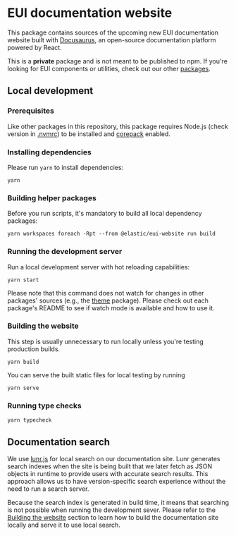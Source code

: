 # EUI documentation website

This package contains sources of the upcoming new EUI documentation website
built with [Docusaurus](https://docusaurus.io/), an open-source documentation
platform powered by React.

This is a **private** package and is not meant to be published to npm.
If you're looking for EUI components or utilities, check out our other [packages](../).

## Local development

### Prerequisites

Like other packages in this repository, this package requires Node.js (check version in [.nvmrc](/.nvmrc)) 
to be installed and [corepack](https://nodejs.org/api/corepack.html) enabled.

### Installing dependencies

Please run `yarn` to install dependencies:

```shell
yarn
```

### Building helper packages

Before you run scripts, it's mandatory to build all local dependency packages:

```shell
yarn workspaces foreach -Rpt --from @elastic/eui-website run build
```

### Running the development server

Run a local development server with hot reloading capabilities:

```shell
yarn start
```

Please note that this command does not watch for changes in other packages' sources
(e.g., the [theme](../docusaurus-theme) package). Please check out each package's
README to see if watch mode is available and how to use it.

### Building the website

This step is usually unnecessary to run locally unless you're testing production builds.

```shell
yarn build
```

You can serve the built static files for local testing by running

```shell
yarn serve
```

### Running type checks

```shell
yarn typecheck
```

## Documentation search

We use [lunr.js](https://github.com/olivernn/lunr.js) for local search
on our documentation site. Lunr generates search indexes when the
site is being built that we later fetch as JSON objects in runtime
to provide users with accurate search results. This approach allows us
to have version-specific search experience without the need to run
a search server.

Because the search index is generated in build time, it means that
searching is not possible when running the development sever.
Please refer to the [Building the website](#building-the-website) section
to learn how to build the documentation site locally
and serve it to use local search.
